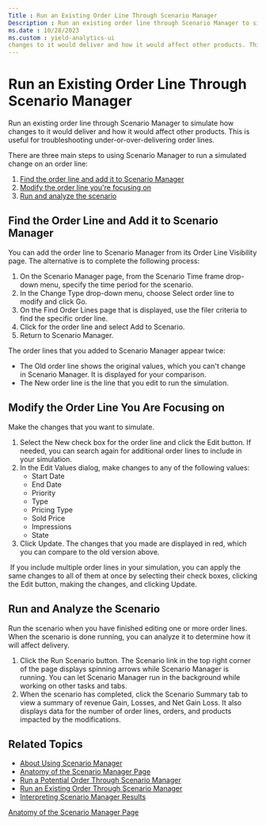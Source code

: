 ```yaml
---
Title : Run an Existing Order Line Through Scenario Manager
Description : Run an existing order line through Scenario Manager to simulate how
ms.date : 10/28/2023
ms.custom : yield-analytics-ui
changes to it would deliver and how it would affect other products. This
---
```



# Run an Existing Order Line Through Scenario Manager



Run an existing order line through Scenario Manager to simulate how
changes to it would deliver and how it would affect other products. This
is useful for troubleshooting under-or-over-delivering order lines.

There are three main steps to using Scenario Manager to run a simulated
change on an order line:

1.  <a
    href="run-an-existing-order-line-through-scenario-manager.md#ID-00002a7f__ID-00002a91"
    class="xref">Find the order line and add it to Scenario Manager</a>
2.  <a
    href="run-an-existing-order-line-through-scenario-manager.md#ID-00002a7f__ID-00002ab2"
    class="xref">Modify the order line you're focusing on</a>
3.  <a
    href="run-an-existing-order-line-through-scenario-manager.md#ID-00002a7f__ID-00002adc"
    class="xref">Run and analyze the scenario</a>


## Find the Order Line and Add it to Scenario Manager

You can add the order line to Scenario Manager from its Order Line
Visibility page. The alternative is to complete the following process:

1.  On the Scenario Manager page,
    from the Scenario Time frame drop-down menu, specify the time period
    for the scenario. 
2.  In the Change Type drop-down menu,
    choose Select order line to
    modify and click Go.
3.  On the Find Order Lines page that is displayed, use the filer
    criteria to find the specific order line.
4.  Click for the order line and select Add
    to Scenario.
5.  Return to Scenario Manager.

The order lines that you added to Scenario Manager appear twice:

- The Old order line shows the original values, which you can't change
  in Scenario Manager. It is displayed for your comparison.
- The New order line is the line that you edit to run the simulation.




## Modify the Order Line You Are Focusing on

Make the changes that you want to simulate.

1.  Select the New check box for the order line and click
    the Edit button. If needed, you
    can search again for additional order lines to include in your
    simulation. 
2.  In the Edit Values dialog, make changes to any of the following
    values:
    - Start Date
    - End Date
    - Priority
    - Type
    - Pricing Type
    - Sold Price
    - Impressions
    - State
3.  Click Update. The changes that you
    made are displayed in red, which you can compare to the old version
    above.

 If you include multiple order lines in your simulation, you can apply
the same changes to all of them at once by selecting their check boxes,
clicking the Edit button, making the
changes, and clicking Update. 




## Run and Analyze the Scenario

Run the scenario when you have finished editing one or more order lines.
When the scenario is done running, you can analyze it to determine how
it will affect delivery.

1.  Click the Run Scenario button.
    The Scenario link in the top right corner of the page displays
    spinning arrows while Scenario Manager is running. You can
    let Scenario Manager run in the background while working on other
    tasks and tabs.
2.  When the scenario has completed, click
    the Scenario Summary tab to view a
    summary of revenue Gain, Losses, and Net Gain Loss. It also
    displays data for the number of order lines, orders, and products
    impacted by the modifications.




## Related Topics




- <a href="about-using-scenario-manager.md" class="xref">About Using
  Scenario Manager</a>
- <a href="anatomy-of-the-scenario-manager-page.md" class="xref">Anatomy
  of the Scenario Manager Page</a>
- <a href="run-a-potential-order-through-scenario-manager.md"
  class="xref">Run a Potential Order Through Scenario Manager</a>
- <a href="run-an-existing-order-through-scenario-manager.md"
  class="xref">Run an Existing Order Through Scenario Manager</a>
- <a href="interpreting-scenario-manager-results.md"
  class="xref">Interpreting Scenario Manager Results</a>





<a href="anatomy-of-the-scenario-manager-page.md"
class="link">Anatomy of the Scenario Manager Page</a>






